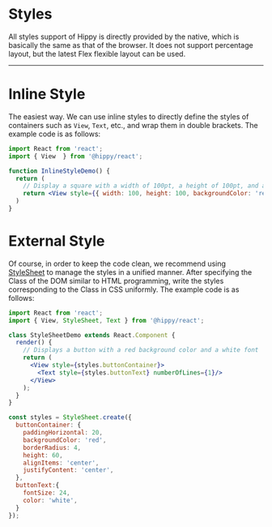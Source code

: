 # Styles

All styles support of Hippy is directly provided by the native, which is basically the same as that of the browser. It does not support percentage layout, but the latest Flex flexible layout can be used.

---

# Inline Style

The easiest way. We can use inline styles to directly define the styles of containers such as `View`, `Text`, etc., and wrap them in double brackets. The example code is as follows:

```jsx  
import React from 'react';
import { View  } from '@hippy/react';

function InlineStyleDemo() {
  return (
    // Display a square with a width of 100pt, a height of 100pt, and a red background color on the screen
    return <View style={{ width: 100, height: 100, backgroundColor: 'red' }}/>;
  )
}
```

# External Style

Of course, in order to keep the code clean, we recommend using [StyleSheet](hippy-react/modules.md?id=stylesheet) to manage the styles in a unified manner. After specifying the Class of the DOM similar to HTML programming, write the styles corresponding to the Class in CSS uniformly. The example code is as follows:

```jsx  
import React from 'react';
import { View, StyleSheet, Text } from '@hippy/react';

class StyleSheetDemo extends React.Component {
  render() {
    // Displays a button with a red background color and a white font
    return (
      <View style={styles.buttonContainer}>
        <Text style={styles.buttonText} numberOfLines={1}/>
      </View>
    );
  }
}

const styles = StyleSheet.create({
  buttonContainer: {
    paddingHorizontal: 20,
    backgroundColor: 'red',
    borderRadius: 4,
    height: 60,
    alignItems: 'center',
    justifyContent: 'center',
  },
  buttonText:{
    fontSize: 24,
    color: 'white',
  }
});
```

